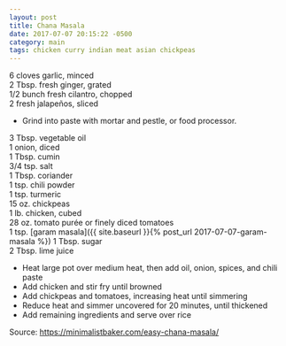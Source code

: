 ```yaml
---
layout: post
title: Chana Masala
date: 2017-07-07 20:15:22 -0500
category: main
tags: chicken curry indian meat asian chickpeas
---
```

6 cloves garlic, minced  
2 Tbsp. fresh ginger, grated  
1/2 bunch fresh cilantro, chopped  
2 fresh jalapeños, sliced  

  * Grind into paste with mortar and pestle, or food processor.

3 Tbsp. vegetable oil  
1 onion, diced  
1 Tbsp. cumin  
3/4 tsp. salt  
1 Tbsp. coriander  
1 tsp. chili powder  
1 tsp. turmeric  
15 oz. chickpeas  
1 lb. chicken, cubed  
28 oz. tomato purée or finely diced tomatoes  
1 tsp. [garam masala]({{ site.baseurl }}{% post_url 2017-07-07-garam-masala %})
1 Tbsp. sugar  
2 Tbsp. lime juice  

  * Heat large pot over medium heat, then add oil, onion, spices, and chili paste
  * Add chicken and stir fry until browned
  * Add chickpeas and tomatoes, increasing heat until simmering
  * Reduce heat and simmer uncovered for 20 minutes, until thickened
  * Add remaining ingredients and serve over rice

Source: https://minimalistbaker.com/easy-chana-masala/  
